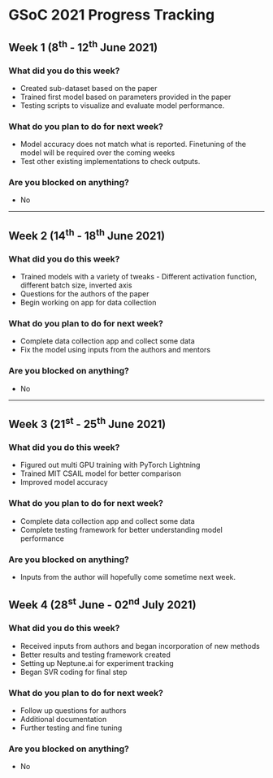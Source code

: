 # GSoC 2021 Progress Tracking

## Week 1 (8<sup>th</sup> - 12<sup>th</sup> June 2021)

### What did you do this week?
* Created sub-dataset based on the paper
* Trained first model based on parameters provided in the paper
* Testing scripts to visualize and evaluate model performance. 
### What do you plan to do for next week?
* Model accuracy does not match what is reported. Finetuning of the model will be required over the coming weeks
* Test other existing implementations to check outputs. 
### Are you blocked on anything?
* No
***


## Week 2 (14<sup>th</sup> - 18<sup>th</sup> June 2021)

### What did you do this week?
* Trained models with a variety of tweaks - Different activation function, different batch size, inverted axis
* Questions for the authors of the paper
* Begin working on app for data collection
### What do you plan to do for next week?
* Complete data collection app and collect some data
* Fix the model using inputs from the authors and mentors
### Are you blocked on anything?
* No
***

## Week 3 (21<sup>st</sup> - 25<sup>th</sup> June 2021)

### What did you do this week?
* Figured out multi GPU training with PyTorch Lightning
* Trained MIT CSAIL model for better comparison
* Improved model accuracy
### What do you plan to do for next week?
* Complete data collection app and collect some data
* Complete testing framework for better understanding model performance
### Are you blocked on anything?
* Inputs from the author will hopefully come sometime next week. 

## Week 4 (28<sup>st</sup> June - 02<sup>nd</sup> July 2021)

### What did you do this week?
* Received inputs from authors and began incorporation of new methods
* Better results and testing framework created
* Setting up Neptune.ai for experiment tracking
* Began SVR coding for final step
### What do you plan to do for next week?
* Follow up questions for authors
* Additional documentation
* Further testing and fine tuning
### Are you blocked on anything?
* No